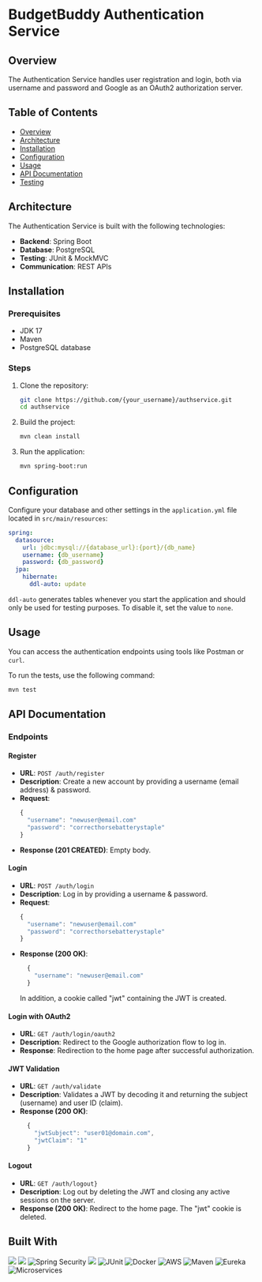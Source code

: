 # BudgetBuddy Authentication Service

## Overview

The Authentication Service handles user registration and login, both via username and password and Google as an OAuth2 authorization server.

## Table of Contents

- [Overview](#overview)
- [Architecture](#architecture)
- [Installation](#installation)
- [Configuration](#configuration)
- [Usage](#usage)
- [API Documentation](#api-documentation)
- [Testing](#testing)


## Architecture

The Authentication Service is built with the following technologies:
- **Backend**: Spring Boot
- **Database**: PostgreSQL
- **Testing**: JUnit & MockMVC
- **Communication**: REST APIs

## Installation

### Prerequisites

- JDK 17
- Maven
- PostgreSQL database

### Steps

1. Clone the repository:
    ```bash
    git clone https://github.com/{your_username}/authservice.git
    cd authservice
    ```

2. Build the project:
    ```bash
    mvn clean install
    ```

3. Run the application:
    ```bash
    mvn spring-boot:run
    ```

## Configuration

Configure your database and other settings in the `application.yml` file located in `src/main/resources`:

```yaml
spring:
  datasource:
    url: jdbc:mysql://{database_url}:{port}/{db_name}
    username: {db_username}
    password: {db_password}
  jpa:
    hibernate:
      ddl-auto: update
```
`ddl-auto` generates tables whenever you start the application and should only be used for testing purposes. To disable it, set the value to `none`.

## Usage

You can access the authentication endpoints using tools like Postman or `curl`.

To run the tests, use the following command:

```bash
mvn test
```

## API Documentation

### Endpoints

#### Register
- **URL**: ```POST /auth/register```
- **Description**: Create a new account by providing a username (email address) & password.
- **Request**:
    ```javascript
    {
      "username": "newuser@email.com"
      "password": "correcthorsebatterystaple"
    }
    ```
- **Response (201 CREATED)**:
    Empty body.

#### Login
- **URL**: ```POST /auth/login```
- **Description**: Log in by providing a username & password.
- **Request**:
    ```javascript
    {
      "username": "newuser@email.com"
      "password": "correcthorsebatterystaple"
    }
    ```
- **Response (200 OK)**:
    ```javascript
      {
        "username": "newuser@email.com"
      }
    ```
    In addition, a cookie called "jwt" containing the JWT is created.

#### Login with OAuth2
- **URL**: ```GET /auth/login/oauth2```
- **Description**: Redirect to the Google authorization flow to log in.
- **Response**:
   Redirection to the home page after successful authorization.

#### JWT Validation
- **URL**: ```GET /auth/validate```
- **Description**: Validates a JWT by decoding it and returning the subject (username) and user ID (claim).
- **Response (200 OK)**:
  ```javascript
    {
      "jwtSubject": "user01@domain.com",
      "jwtClaim": "1"
    }
  ```

#### Logout
- **URL**: ```GET /auth/logout}```
- **Description**: Log out by deleting the JWT and closing any active sessions on the server.
- **Response (200 OK)**:
    Redirect to the home page. The "jwt" cookie is deleted.

## Built With
![](https://img.shields.io/badge/-Java-007396?style=flat-square&logo=java&logoColor=white)
![](https://img.shields.io/badge/-Spring_Boot-6DB33F?style=flat-square&logo=spring-boot&logoColor=white)
![Spring Security](https://img.shields.io/badge/-Spring_Security-6DB33F?style=flat-square&logo=spring-security&logoColor=white)
![](https://img.shields.io/badge/-PostgreSQL-4169E1?style=flat-square&logo=postgresql&logoColor=white)
![JUnit](https://img.shields.io/badge/-JUnit-25A162?style=flat-square&logo=junit5&logoColor=white)
![Docker](https://img.shields.io/badge/-Docker-2496ED?style=flat-square&logo=docker&logoColor=white)
![AWS](https://img.shields.io/badge/-AWS-232F3E?style=flat-square&logo=amazon-aws&logoColor=white)
![Maven](https://img.shields.io/badge/-Maven-C71A36?style=flat-square&logo=apache-maven&logoColor=white)
![Eureka](https://img.shields.io/badge/-Eureka-239D60?style=flat-square&logo=spring&logoColor=white)
![Microservices](https://img.shields.io/badge/-Microservices-000000?style=flat-square&logo=cloud&logoColor=white)
